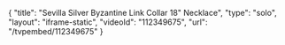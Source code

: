 {
    "title": "Sevilla Silver Byzantine Link Collar 18\" Necklace",
    "type": "solo",
    "layout": "iframe-static",
    "videoId": "112349675",
    "url": "\/tvpembed\/112349675"
}
